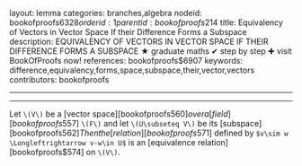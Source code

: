 layout: lemma
categories: branches,algebra
nodeid: bookofproofs$6328
orderid: 1
parentid: bookofproofs$214
title: Equivalency of Vectors in Vector Space If their Difference Forms a Subspace
description: EQUIVALENCY OF VECTORS IN VECTOR SPACE IF THEIR DIFFERENCE FORMS A SUBSPACE &#9733; graduate maths &#10004; step by step &#10010; visit BookOfProofs now!
references: bookofproofs$6907
keywords: difference,equivalency,forms,space,subspace,their,vector,vectors
contributors: bookofproofs

---


---

Let `\(V\)` be a [vector space][bookofproofs$560] over a  [field][bookofproofs$557]  `\(F\)` and let `\(U\subseteq V\)` be its [subspace][bookofproofs$562] Then the [relation][bookofproofs$571] defined by `$v\sim w \Longleftrightarrow v-w\in U$` is an [equivalence relation][bookofproofs$574] on `\(V\)`.
